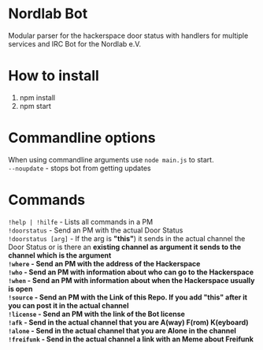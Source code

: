 Nordlab Bot
===========
Modular parser for the hackerspace door status with handlers for multiple services  and IRC Bot for the Nordlab e.V.

How to install
==============
1. npm install
2. npm start

Commandline options
===================
When using commandline arguments use ```node main.js``` to start.<br>
```--noupdate``` - stops bot from getting updates <br>

Commands
========
```!help | !hilfe``` - Lists all commands in a PM<br>
```!doorstatus``` - Send an PM with the actual Door Status<br>
```!doorstatus [arg]``` - If the arg is <b>"this"</b>) it sends in the actual channel the Door Status or is there an <b>existing channel as argument<b/> it sends to the channel which is the argument<br>
```!where``` - Send an PM with the address of the Hackerspace<br>
```!who``` - Send an PM with information about who can go to the Hackerspace<br>
```!when``` - Send an PM with information about when the Hackerspace usually is open<br>
```!source``` - Send an PM with the Link of this Repo. If you add <b>"this"</b> after it you can post it in the actual channel<br>
```!license``` - Send an PM with the link of the Bot license<br>
```!afk``` - Send in the actual channel that you are A(way) F(rom) K(eyboard)<br>
```!alone``` - Send in the actual channel that you are Alone in the channel<br>
```!freifunk``` - Send in the actual channel a link with an Meme about Freifunk<br>
